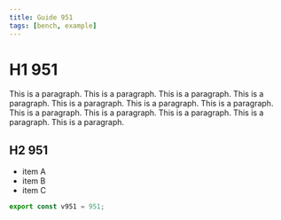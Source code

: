 ```yaml
---
title: Guide 951
tags: [bench, example]
---
```


# H1 951

This is a paragraph. This is a paragraph. This is a paragraph. This is a paragraph. This is a paragraph. This is a paragraph. This is a paragraph. This is a paragraph. This is a paragraph. This is a paragraph. This is a paragraph. This is a paragraph. 

## H2 951

- item A
- item B
- item C

```ts
export const v951 = 951;
```